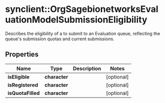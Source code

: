 # synclient::OrgSagebionetworksEvaluationModelSubmissionEligibility

Describes the eligibility of a to submit to an Evaluation queue, reflecting the queue's submission quotas and current submissions.

## Properties
Name | Type | Description | Notes
------------ | ------------- | ------------- | -------------
**isEligible** | **character** |  | [optional] 
**isRegistered** | **character** |  | [optional] 
**isQuotaFilled** | **character** |  | [optional] 


